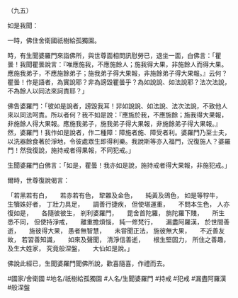 （九五）

如是我聞：

一時，佛住舍衛國祇樹給孤獨園。

時，有生聞婆羅門來詣佛所，與世尊面相問訊慰勞已，退坐一面，白佛言：「瞿曇！我聞瞿曇說言：『唯應施我，不應施餘人；施我得大果，非施餘人而得大果。應施我弟子，不應施餘弟子；施我弟子得大果報，非施餘弟子得大果報。』云何？瞿曇！作是語者，為實說耶？非為謗毀瞿曇乎？為如說說、如法說耶？法次法說，不為餘人以同法來訶責耶？」

佛告婆羅門：「彼如是說者，謗毀我耳！非如說說、如法說、法次法說，不致他人來以同法呵責。所以者何？我不如是說：『應施於我，不應施餘；施我得大果報，非施餘人得大果報。應施我弟子，施我弟子得大果報，非施餘弟子得大果報。』然，婆羅門！我作如是說者，作二種障：障施者施、障受者利。婆羅門乃至士夫，以洗器餘食著於淨地，令彼處眾生即得利樂。我說斯等亦入福門，況復施人？婆羅門！然我復說，施持戒者得果報，不同犯戒。」

生聞婆羅門白佛言：「如是，瞿曇！我亦如是說，施持戒者得大果報，非施犯戒。」

爾時，世尊復說偈言：

「若黑若有白，　　若赤若有色，
犂雜及金色，　　純黃及鴿色，
如是等牸牛，　　生犢姝好者，
丁壯力具足，　　調善行捷疾，
但使堪運重，　　不問本生色，
人亦復如是，　　各隨彼彼生，
剎利婆羅門，　　毘舍首陀羅，
旃陀羅下賤，　　所生悉不同，
但使持淨戒，　　離重擔煩惱，
純一修梵行，　　漏盡阿羅漢，
於世間善逝，　　施彼得大果，
愚者無智慧，　　未甞聞正法，
施彼無大果，　　不近善友故，
若習善知識，　　如來及聲聞，
清淨信善逝，　　根生堅固力，
所住之善趣，　　及生大姓家，
究竟般涅盤，　　大仙如是說。」

佛說此經已，生聞婆羅門聞佛所說，歡喜隨喜，作禮而去。

#國家/舍衛國
#地名/祇樹給孤獨園
#人名/生聞婆羅門
#持戒
#犯戒
#漏盡阿羅漢
#般涅盤

